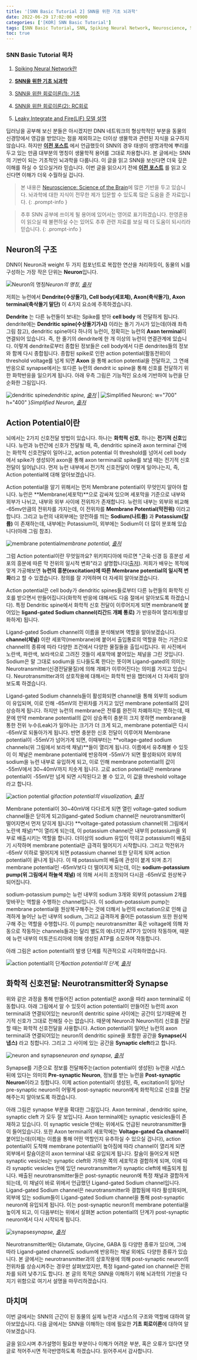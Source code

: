 ```yaml
---
title: '[SNN Basic Tutorial 2] SNN을 위한 기초 뇌과학'
date: 2022-06-29 17:02:00 +0900
categories: ['[KOR] SNN Basic Tutorial']
tags: [SNN Basic Tutorial, SNN, Spiking Neural Network, Neuroscience, 뇌과학, 뉴런, 시넵스, 활동전위, action potential] # TAG names should always be lowercase
toc: true
---
```


### **SNN Basic Tutorial 목차**

1. [Spiking Neural Network란](https://jinprelude.github.io/posts/SNN-Basic-Tutorial-1-Spiking-Neural-Network%EB%9E%80/)

2. **[SNN을 위한 기초 뇌과학](https://jinprelude.github.io/posts/SNN-Basic-Tutorial-2-SNN%EC%9D%84-%EC%9C%84%ED%95%9C-%EA%B8%B0%EC%B4%88-%EB%87%8C%EA%B3%BC%ED%95%99/)**

3. [SNN을 위한 회로이론(1): 기초](https://jinprelude.github.io/posts/SNN-Basic-Tutorial-3-SNN%EC%9D%84-%EC%9C%84%ED%95%9C-%ED%9A%8C%EB%A1%9C%EC%9D%B4%EB%A1%A0(1)-%EA%B8%B0%EC%B4%88/)

4. [SNN을 위한 회로이론(2): RC회로](https://jinprelude.github.io/posts/SNN-Basic-Tutorial-4-SNN%EC%9D%84-%EC%9C%84%ED%95%9C-%ED%9A%8C%EB%A1%9C%EC%9D%B4%EB%A1%A0(2)-RC%ED%9A%8C%EB%A1%9C/)

5. [Leaky Integrate and Fire(LIF) 모델 설명](https://jinprelude.github.io/posts/SNN-Basic-Tutorial-5-Leaky-Integrate-and-Fire-%EB%AA%A8%EB%8D%B8-%EC%84%A4%EB%AA%85/)

딥러닝을 공부해 보신 분들은 아시겠지만 DNN 네트워크의 형상학적인 부분을 동물의 신경망에서 영감을 받았다는 점을 제외하고는 더이상 생물학과 관련된 지식을 요구하지 않습니다. 하지만 **[이전 포스트](https://jinprelude.github.io/posts/SNN-Basic-Tutorial-1-Spiking-Neural-Network%EB%9E%80//)** 에서 언급했듯이 SNN의 경우 태생이 생명과학에 뿌리를 두고 있는 만큼 대부분의 명칭이 생물학적 용어를 그대로 차용합니다. 본 글에서는 SNN의 기반이 되는 기초적인 뇌과학을 다룹니다. 이 글을 읽고 SNN을 보신다면 더욱 깊은 이해를 하실 수 있으실거라 믿습니다. 이번 글을 읽으시기 전에 **[이전 포스트](https://jinprelude.github.io/posts/SNN-Basic-Tutorial-1-Spiking-Neural-Network%EB%9E%80/)** 를 읽고 오신다면 이해가 더욱 수월하실 겁니다.

> 본 내용은 [Neuroscience: Science of the Brain](https://www.google.com/url?sa=t&rct=j&q=&esrc=s&source=web&cd=&cad=rja&uact=8&ved=2ahUKEwjL__-ossL4AhVmGKYKHXu5BEUQFnoECAMQAQ&url=https%3A%2F%2Fbrain.mcmaster.ca%2FBrainBee%2FNeuroscience.Science.of.the.Brain.pdf&usg=AOvVaw1qxRUhwDpXU5UC86cs2wnK&cshid=1655946824320580)에 많은 기반을 두고 있습니다. 놔과학에 대한 지식이 전무한 제가 입문할 수 있도록 많은 도움을 준 자료입니다.
{: .prompt-info }

> 추후 SNN 공부에 쓰이게 될 용어에 있어서는 영어로 표기하겠습니다. 한영혼용이 읽으실 때 불편하실 수는 있어도 추후 관련 자료를 보실 때 더 도움이 되시리라 믿습니다.
{: .prompt-info }

## **Neuron의 구조**

DNN이 Neuron과 weight 두 가지 컴포넌트로 복잡한 연산을 처리하듯이, 동물의 뇌를 구성하는 가장 작은 단위는 **Neuron**입니다.

![Neuron의 명칭](/assets/img/post/2022-06-23/Neuron.jpg)_Neuron의 명칭, [출저](https://commons.wikimedia.org/wiki/File:Neuron.svg)_

저희는 뉴런에서 **Dendrite(수상돌기), Cell body(세포체), Axon(축삭돌기), Axon terminal(축삭돌기 말단)** 이 4가지 요소에 주목하겠습니다.

**Dendrite** 는 다른 뉴런들이 보내는 Spike를 받아 **cell body** 에 전달하게 됩니다. dendrite에는 **Dendritic spine(수상돌기가시)** 이라는 돌기 가시가 있는데(아래 좌측 그림 참고), dendritic spine마다 하나의 뉴런이, 정확히는 뉴런의 **Axon terminal**이 연결되어 있습니다. 즉, 한 줄기의 dendrite에 한 개 이상의 뉴런이 연결관계에 있습니다. 이렇게 dendrite로부터 종합된 정보들은 cell body에서 다른 dendrites들의 정보와 함께 다시 종합됩니다. 종합된 spike로 인한 action potential(활동전위)이 threshold voltage를 넘게 되면 **Axon** 을 통해 action potential을 전달하고, 그 연쇄반응으로 synapse에서는 또다른 뉴런의 dendrit
ic spine을 통해 신호를 전달하기 위한 화학반응을 일으키게 됩니다. 아래 우측 그림은 기능적인 요소에 기반하여 뉴런을 단순화한 그림입니다.

![dendritic spine](/assets/img/post/2022-06-23/Dendritic-Spine0.jpg)_dendritic spine, [출저](https://www.msrblog.com/science/biology/dendritic-spine.html)_ | ![Simplified Neuron](/assets/img/post/2022-06-23/neuron_simplified.PNG){: w="700" h="400" }_Simplified Neuron, [출저](https://www.google.com/url?sa=t&rct=j&q=&esrc=s&source=web&cd=&cad=rja&uact=8&ved=2ahUKEwjL__-ossL4AhVmGKYKHXu5BEUQFnoECAMQAQ&url=https%3A%2F%2Fbrain.mcmaster.ca%2FBrainBee%2FNeuroscience.Science.of.the.Brain.pdf&usg=AOvVaw1qxRUhwDpXU5UC86cs2wnK&cshid=1655946824320580)_

## **Action Potential이란**

뇌에서는 2가지 신호전달 방법이 있습니다. 하나는 **화학적 신호**, 하나는 **전기적 신호**입니다. 뉴런과 뉴런간에 신호가 전달될 때, 즉, dendritic spine과 axon terminal 간에는 화학적 신호전달이 일어나고, action potential 이 threshold를 넘어서 cell body에서 spike가 생성되어 axon을 통해 axon terminal로 spike를 보낼 때는 전기적 신호전달이 일어납니다. 먼저 뉴런 내부에서 전기적 신호전달이 어떻게 일어나는지, 즉, Action potential에 대해 알아보겠습니다.

Action potential을 알기 위해서는 먼저 Membrane potential이 무엇인지 알아야 합니다. 뉴런은 **Membrane(세포막)**으로 감싸져 있으며 세포막을 기준으로 내부와 외부가 나뉘고, 내부와 외부 사이에 전위차가 존재합니다. 뉴런의 내부는 외부와 비교해 -65mv만큼의 전위차를 가지는데, 이 전위차를 **Membrane Potential(막전위)** 이라고 합니다. 그리고 뉴런의 내외부에는 양전하를 띄는 **Sodium(나트륨)** 과 **Potassium(칼륨)** 이 존재하는데, 내부에는 Potassium이, 외부에는 Sodium이 더 많이 분포해 있습니다(아래 그림 참조).

![membrane potential](/assets/img/post/2022-06-23/membrane_potential.jpg)_membrane potential, [출저](https://jackwestin.com/resources/mcat-content/plasma-membrane/membrane-potential)_

그럼 Action potential이란 무엇일까요? 위키피디아에 따르면 "근육·신경 등 흥분성 세포의 흥분에 따른 막 전위의 일시적 변화"라고 설명합니다([출저](https://ko.wikipedia.org/wiki/%ED%99%9C%EB%8F%99%EC%A0%84%EC%9C%84)). 저희가 배우는 목적에 맞게 가공해보면 **뉴런의 흥분(excitation)에 따른 Membrane potential의 일시적 변화**라고 할 수 있겠습니다. 정의를 잘 기억하며 더 자세히 알아보겠습니다.

Action potential은 cell body가 dendritic spines들로부터 다른 뉴런들의 화학적 신호를 받으면서 만들어집니다(화학적 반응에 대해서도 다음 절에서 알아보도록 하겠습니다). 특정 Dendritic spine에서 화학적 신호 전달이 이루어지게 되면 membrane에 붙어있는 **ligand-gated Sodium channel(리간드 개폐 통로)** 가 반응하여 열리게(활성화하게) 됩니다.

Ligand-gated Sodium channel의 이름을 분석해보며 역할을 알아보겠습니다. **channel(체널)** 이란 세포막(membrane)에 붙어서 출입통로의 역할을 하는 기관으로 channel의 종류에 따라 다양한 조건에서 다양한 물질들을 출입시킵니다. 위 사진에서 노란색, 파란색, 보라색으로 그려진 것들이 세포막에 붙어있는 체널을 그린 것입니다. Sodium은 말 그대로 sodium을 드나들도록 한다는 뜻이며 Ligand-gated의 의미는 Neurotransmitter(신경전달물질)에 의해 개폐가 이루어진다는 의미를 가지고 있습니다. Neurotransmitter과의 상호작용에 대해서는 화학적 반응 챕터에서 더 자세히 알아보도록 하겠습니다.

Ligand-gated Sodium channels들이 활성화되면 channel을 통해 외부의 sodium이 유입되며, 이로 인해 -65mV의 전위차를 가지고 있던 membrane potential의 값이 상승하게 됩니다. 하지만 뉴런의 membrane은 전류를 완전히 차폐하지는 못하는데, 때문에 만약 membrane potential의 값이 상승폭이 충분히 크지 못하면 membrane을 통한 전위 누수(Leak)가 일어나는 크기가 더 크게 되고, membrane potential은 다시 -65mV로 되돌아가게 됩니다. 반면 충분한 신호 전달이 이루어져 Membrane potential이 -55mV가 넘어가게 되면, 이때부터는 **voltage-gated sodium channels(위 그림에서 보라색 채널)**들이 열리게 됩니다. 이름에서 유추해볼 수 있듯이 이 체널은 membrane potential에 반응하며 -55mV가 되면 활성화되어 외부의 sodium을 뉴런 내부로 유입하게 되고, 이로 인해 membrane potential의 값이 -55mV에서 30~40mV까지 치솟게 됩니다. 고로 action potential은 membrane potential이 -55mV만 넘게 되면 시작된다고 볼 수 있고, 이 값을 threshold voltage라고 합니다.

![action potential gif](/assets/img/post/2022-06-23/actionp1.gif)_action potential의 visualization, [출저](https://faculty.washington.edu/chudler/ap.html)_

Membrane potential이 30~40mV에 다다르게 되면 열린 voltage-gated sodium channel들은 닫히게 되고(ligand-gated Sodium channel은 neurotransmitter이 떨어지면서 먼저 닫히게 됩니다) **voltage-gated potassium channel(위 그림에서 노란색 채널)**이 열리게 되는데, 이 potassium channel은 내부의 potassium을 외부로 배출시키는 역할을 합니다. 더이상의 sodium 유입이 막히고 potassium이 배출되기 시작하며 membrane potential은 급격히 떨어지기 시작합니다. 그리고 막전위가 -65mV 이하로 떨어지게 되면 potassium channel 또한 닫히게 되며 action potential이 끝나게 됩니다. 이 때 potassium의 배출에 관성이 붙게 되며 초기 membrane potential인 -65mV보다 더 떨어지게 되는데, 이는 **sodium-potassium pump(위 그림에서 하늘색 채널)** 에 의해 서서히 조정되어 다시끔 -65mV로 원상복구 되어집니다.

sodium-potassium pump는 뉴런 내부의 sodium 3개와 외부의 potassium 2개를 맞바꾸는 역할을 수행하는 channel입니다. 이 sodium-potassium pump는 membrane potential을 원상복구해주는 것에 더해서 뉴런의 excitation으로 인해 급격하게 늘어난 뉴런 내부의 sodium, 그리고 급격하게 줄어든 potassium 또한 원상복구해 주는 역할을 수행합니다. 이 pump는 neurotransmitter 혹은 voltage에 의해 자동으로 작동하는 channels들과는 달리 별도의 에너지인 ATP가 있어야 작동하며, 때문에 뉴런 내부의 미토콘드리아에 의해 생성된 ATP를 소모하며 작동합니다. 

아래 그림은 action potential의 발생 단계를 직관적으로 시각화하였습니다.

![action potential의 단계](/assets/img/post/2022-06-23/ap3.gif)_action potential의 단계, [출저](https://faculty.washington.edu/chudler/ap.html)_

## **화학적 신호전달: Neurotransmitter와 Synapse**

위와 같은 과정을 통해 만들어진 action potential은 axon을 따라 axon terminal로 이동합니다. 아래 그림에서 알 수 있듯이 action potential이 만들어진 뉴런의 axon terminal과 연결되어있는 neuron의 dentritic spine 사이에는 공간이 있기때문에 전기적 신호가 그대로 전해질 수는 없습니다. 때문에 Neuron과 Neuron끼리 신호를 전달할 때는 화학적 신호전달을 사용합니다. Action potential이 일어난 뉴런의 axon terminal과 연결되어있는 neuron의 dendritic spine을 포함한 공간을 **Synapse(시냅스)** 라고 칭합니다. 그리고 그 사이에 있는 공간을 **Synaptic cleft**라고 합니다. 

![neuron and synapse](/assets/img/post/2022-06-23/Biological-neuron-and-synapse.png)_neuron and synapse, [출저](https://www.researchgate.net/figure/Biological-neuron-and-synapse_fig1_324229756)_

Synapse를 기준으로 정보를 전달해주는(action potential이 생성된) 뉴런을 시냅스 뒤에 있다는 의미의 **Pre-synaptic Neuron**, 정보를 받는 뉴런을 **Post-synaptic Neuron**이라고 칭합니다. 이제 action potential이 생성된, 즉, excitation이 일어난 pre-synaptic neuron이 어떻게 post-synaptic neuron에게 화학적으로 신호를 전달해주는지 알아보도록 하겠습니다. 

아래 그림은 synapse 부분을 확대한 그림입니다. Axon terminal , dendritic spine, synaptic cleft 가 모두 잘 보입니다. Axon terminal에는 synaptic vesicles들이 존재하고 있습니다. 이 synaptic vesicle 안에는 위에서도 언급된 neurotransmitter들이 들어있습니다. 또한 Axon terminal의 세포막에는 **Voltage-gated Ca channel**이 붙어있는데(이제는 이름을 통해 어떤 역할인지 유추하실 수 있으실 겁니다), action potential이 도착해 membrane potential이 높아짐에 따라 channel이 열리게 되면 외부에서 칼슘이온이 axon terminal 내로 유입되게 됩니다. 칼슘이 들어오게 되면 synaptic vesicles는 synaptic cleft와 가까운 쪽의 세포막과 결합하게 되며, 이에 따라 synaptic vesicles 안에 있던 neurotransmitter가 synaptic cleft에 배출되게 됩니다. 배출된 neurotransmitter들은 post-synaptic neuron에 특정 채널과 결합하게 되는데, 이 채널이 바로 위에서 언급했던 Ligand-gated Sodium channel입니다. Ligand-gated Sodium channel은 neurotransmitter와 결합됨에 따라 활성화되며, 외부에 있는 sodium들이 Ligand-gated Sodium channel을 통해 post-synaptic neuron에 유입되게 됩니다. 이는 post-synaptic neuron의 membrane potential을 높이게 되고, 이 다음부터는 위에서 살펴본 action potential의 단계가 post-synaptic neuron에서 다시 시작되게 됩니다.

![synapse](/assets/img/post/2022-06-23/Synapse-Diagram.jpg)_synapse, [출저](https://www.sciencefacts.net/synapse.html)_

Neurotransmitter에는 Glutamate, Glycine, GABA 등 다양한 종류가 있으며, 그에 따라 Ligand-gated channel도 sodium에 반응하는 채널 외에도 다양한 종류가 있습니다. 본 글에서는 neurotransmitter과의 상호작용에 의해 post-synaptic neuron의 전위차를 상승시켜주는 경우만 살펴보았지만, 특정 ligand-gated ion channel은 전위차를 되려 낮추기도 합니다. 본 글의 목적은 SNN을 이해하기 위해 뇌과학의 기반을 다지기 위함으로 여기서 설명을 마무리하겠습니다.


## 마치며
이번 글에서는 SNN의 근간이 된 동물의 실제 뉴런과 시냅스의 구조와 역할에 대하여 알아보았습니다. 다음 글에서는 SNN을 이해하는 데에 필요한 **기초 회로이론**에 대하여 알아보겠습니다.

글을 읽으시며 추가설명이 필요한 부분이나 이해가 어려운 부분, 혹은 오류가 있다면 댓글로 적어주시면 적극반영하도록 하겠습니다. 읽어주셔서 감사합니다.
